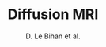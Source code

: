 ---
cat: ciel
subcat: neurophysics
bestof: false
author: D. Le Bihan et al.
title: Diffusion MRI
year: 2005
type: misc
---
